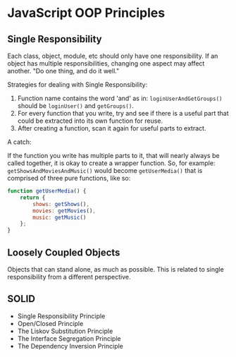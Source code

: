 # JavaScript OOP Principles

## Single Responsibility

Each class, object, module, etc should only have one responsibility. If an object has multiple responsibilities, changing one aspect may affect another. "Do one thing, and do it well."

Strategies for dealing with Single Responsibility:

1. Function name contains the word 'and' as in: `loginUserAndGetGroups()` should be `loginUser()` and `getGroups()`.
2. For every function that you write, try and see if there is a useful part that could be extracted into its own function for reuse.
3. After creating a function, scan it again for useful parts to extract.

A catch:

If the function you write has multiple parts to it, that will nearly always be called together, it is okay to create a wrapper function. So, for example: `getShowsAndMoviesAndMusic()` would become `getUserMedia()` that is comprised of three pure functions, like so: 
```js
function getUserMedia() {
    return {
        shows: getShows(), 
        movies: getMovies(), 
        music: getMusic()
    };
}
```

## Loosely Coupled Objects

Objects that can stand alone, as much as possible. This is related to single responsibility from a different perspective.



## SOLID

* Single Responsibility Principle
* Open/Closed Principle
* The Liskov Substitution Principle
* The Interface Segregation Principle
* The Dependency Inversion Principle
